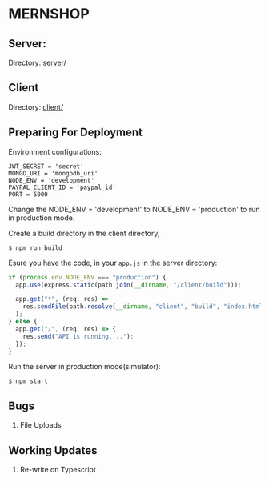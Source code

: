 # MERNSHOP

## Server:

Directory: [server/](/server/)

## Client

Directory: [client/](/client/)

## Preparing For Deployment

Environment configurations:

```env
JWT_SECRET = 'secret'
MONGO_URI = 'mongodb_uri'
NODE_ENV = 'development'
PAYPAL_CLIENT_ID = 'paypal_id'
PORT = 5000
```

Change the NODE_ENV = 'development' to NODE_ENV = 'production' to run in production mode.

Create a build directory in the client directory,

    $ npm run build

Esure you have the code, in your `app.js` in the server directory:

```js
if (process.env.NODE_ENV === "production") {
  app.use(express.static(path.join(__dirname, "/client/build")));

  app.get("*", (req, res) =>
    res.sendFile(path.resolve(__dirname, "client", "build", "index.html"))
  );
} else {
  app.get("/", (req, res) => {
    res.send("API is running....");
  });
}
```

Run the server in production mode(simulator):

    $ npm start

## Bugs

1. File Uploads

## Working Updates

1. Re-write on Typescript
